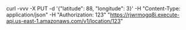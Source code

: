 curl -vvv -X PUT -d '{"latitude": 88, "longitude": 3}' -H "Content-Type: application/json"  -H "Authorization: 123" "https://rjwrmogq8i.execute-api.us-east-1.amazonaws.com/v1/location/123"
